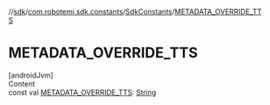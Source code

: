 //[sdk](../../../index.md)/[com.robotemi.sdk.constants](../index.md)/[SdkConstants](index.md)/[METADATA_OVERRIDE_TTS](-m-e-t-a-d-a-t-a_-o-v-e-r-r-i-d-e_-t-t-s.md)



# METADATA_OVERRIDE_TTS  
[androidJvm]  
Content  
const val [METADATA_OVERRIDE_TTS](-m-e-t-a-d-a-t-a_-o-v-e-r-r-i-d-e_-t-t-s.md): [String](https://kotlinlang.org/api/latest/jvm/stdlib/kotlin/-string/index.html)  




